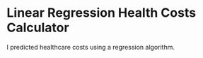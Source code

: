 # Linear Regression Health Costs Calculator

I predicted healthcare costs using a regression algorithm.
